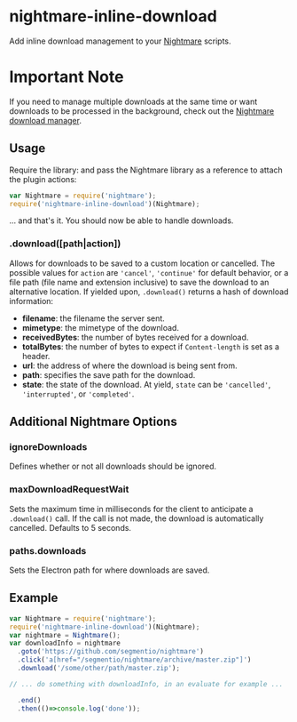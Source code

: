 nightmare-inline-download
======================

Add inline download management to your [Nightmare](http://github.com/segmentio/nightmare) scripts.

# Important Note
If you need to manage multiple downloads at the same time or want downloads to be processed in the background, check out the [Nightmare download manager](https://github.com/rosshinkley/nightmare-download-manager).

## Usage
Require the library: and pass the Nightmare library as a reference to attach the plugin actions:

```js
var Nightmare = require('nightmare');
require('nightmare-inline-download')(Nightmare);
```

... and that's it.  You should now be able to handle downloads.

### .download([path|action])

Allows for downloads to be saved to a custom location or cancelled.  The possible values for `action` are `'cancel'`, `'continue'` for default behavior, or a file path (file name and extension inclusive) to save the download to an alternative location.  If yielded upon, `.download()` returns a hash of download information:

* **filename**:  the filename the server sent.
* **mimetype**: the mimetype of the download.
* **receivedBytes**: the number of bytes received for a download.
* **totalBytes**: the number of bytes to expect if `Content-length` is set as a header.
* **url**: the address of where the download is being sent from.
* **path**: specifies the save path for the download.
* **state**: the state of the download.  At yield, `state` can be `'cancelled'`, `'interrupted'`, or `'completed'`.

## Additional Nightmare Options

### ignoreDownloads
Defines whether or not all downloads should be ignored.

### maxDownloadRequestWait
Sets the maximum time in milliseconds for the client to anticipate a `.download()` call.  If the call is not made, the download is automatically cancelled.  Defaults to 5 seconds.

### paths.downloads
Sets the Electron path for where downloads are saved.

## Example

```javascript
var Nightmare = require('nightmare');
require('nightmare-inline-download')(Nightmare);
var nightmare = Nightmare();
var downloadInfo = nightmare
  .goto('https://github.com/segmentio/nightmare')
  .click('a[href="/segmentio/nightmare/archive/master.zip"]')
  .download('/some/other/path/master.zip');

// ... do something with downloadInfo, in an evaluate for example ...

  .end()
  .then(()=>console.log('done'));
```

